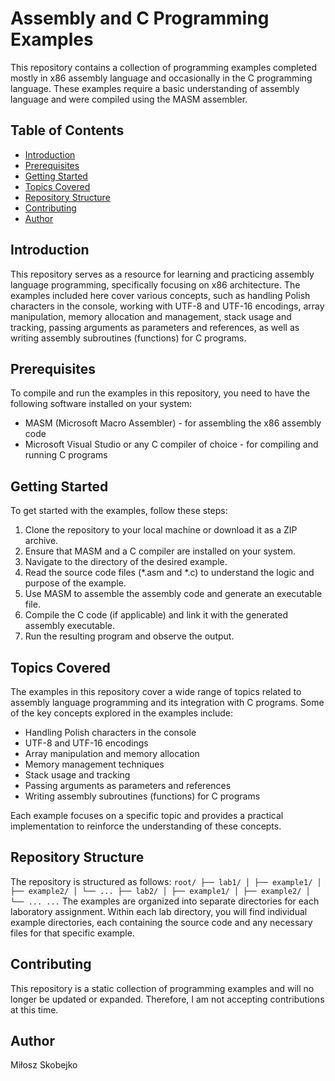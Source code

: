 # Assembly and C Programming Examples

This repository contains a collection of programming examples completed mostly in x86 assembly language and occasionally in the C programming language. These examples require a basic understanding of assembly language and were compiled using the MASM assembler.

## Table of Contents

- [Introduction](#introduction)
- [Prerequisites](#prerequisites)
- [Getting Started](#getting-started)
- [Topics Covered](#topics-covered)
- [Repository Structure](#repository-structure)
- [Contributing](#contributing)
- [Author](#Author)

## Introduction

This repository serves as a resource for learning and practicing assembly language programming, specifically focusing on x86 architecture. The examples included here cover various concepts, such as handling Polish characters in the console, working with UTF-8 and UTF-16 encodings, array manipulation, memory allocation and management, stack usage and tracking, passing arguments as parameters and references, as well as writing assembly subroutines (functions) for C programs.

## Prerequisites

To compile and run the examples in this repository, you need to have the following software installed on your system:

- MASM (Microsoft Macro Assembler) - for assembling the x86 assembly code
- Microsoft Visual Studio or any C compiler of choice - for compiling and running C programs

## Getting Started

To get started with the examples, follow these steps:

1. Clone the repository to your local machine or download it as a ZIP archive.
2. Ensure that MASM and a C compiler are installed on your system.
3. Navigate to the directory of the desired example.
4. Read the source code files (*.asm and *.c) to understand the logic and purpose of the example.
5. Use MASM to assemble the assembly code and generate an executable file.
6. Compile the C code (if applicable) and link it with the generated assembly executable.
7. Run the resulting program and observe the output.

## Topics Covered

The examples in this repository cover a wide range of topics related to assembly language programming and its integration with C programs. Some of the key concepts explored in the examples include:

- Handling Polish characters in the console
- UTF-8 and UTF-16 encodings
- Array manipulation and memory allocation
- Memory management techniques
- Stack usage and tracking
- Passing arguments as parameters and references
- Writing assembly subroutines (functions) for C programs

Each example focuses on a specific topic and provides a practical implementation to reinforce the understanding of these concepts.

## Repository Structure

The repository is structured as follows:
`
root/
├── lab1/
│ ├── example1/
│ ├── example2/
│ └── ...
├── lab2/
│ ├── example1/
│ ├── example2/
│ └── ...
...
`
The examples are organized into separate directories for each laboratory assignment. Within each lab directory, you will find individual example directories, each containing the source code and any necessary files for that specific example.

## Contributing
This repository is a static collection of programming examples and will no longer be updated or expanded. Therefore, I am not accepting contributions at this time.

## Author
Miłosz Skobejko
